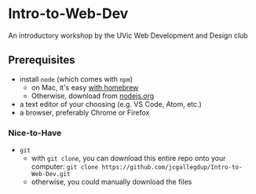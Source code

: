 # Intro-to-Web-Dev
An introductory workshop by the UVic Web Development and Design club

## Prerequisites
* install `node` (which comes with `npm`)
  * on Mac, it's easy [with homebrew](https://www.dyclassroom.com/howto-mac/how-to-install-nodejs-and-npm-on-mac-using-homebrew)
  * Otherwise, download from [nodejs.org](https://nodejs.org/en/)
* a text editor of your choosing (e.g. VS Code, Atom, etc.)
* a browser, preferably Chrome or Firefox

### Nice-to-Have
* `git`
  * with `git clone`, you can download this entire repo onto your computer: `git clone https://github.com/jcgallegdup/Intro-to-Web-Dev.git`
  * otherwise, you could manually download the files
